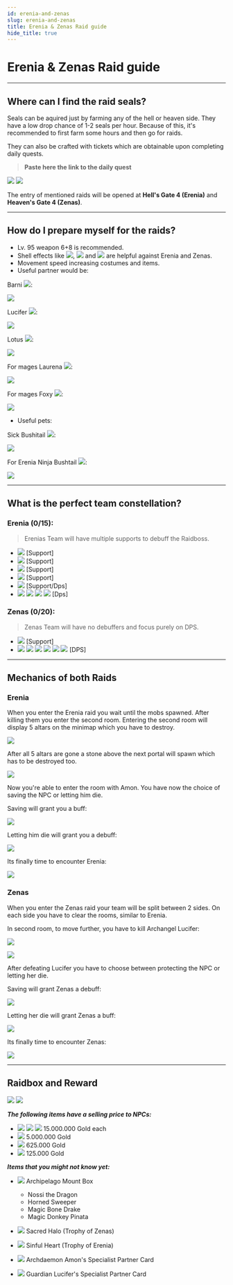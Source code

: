 ```yaml
---
id: erenia-and-zenas
slug: erenia-and-zenas
title: Erenia & Zenas Raid guide
hide_title: true
---
```


# Erenia & Zenas Raid guide

---

## Where can I find the raid seals?

Seals can be aquired just by farming any of the hell or heaven side. They have a low drop chance of 1-2 seals per hour.
Because of this, it's recommended to first farm some hours and then go for raids.

They can also be crafted with tickets which are obtainable upon completing daily quests.
>**Paste here the link to the daily quest**

![](https://i.imgur.com/VXCmboW.png) ![](https://i.imgur.com/uxubG5V.png)


The entry of mentioned raids will be opened at **Hell's Gate 4 (Erenia)** and **Heaven's Gate 4 (Zenas)**.

____

## How do I prepare myself for the raids?

* Lv. 95 weapon 6+8 is recommended.
* Shell effects like ![](https://i.imgur.com/i3ilfYF.png), ![](https://i.imgur.com/hFthVXB.png)
 and ![](https://i.imgur.com/nsEE7bi.png) are helpful against Erenia and Zenas.
* Movement speed increasing costumes and items.
* Useful partner would be:

Barni ![](https://i.imgur.com/kaLCA0v.png):

![](https://i.imgur.com/oe4NC05.png)

Lucifer ![](https://i.imgur.com/FLxHsNM.png):

![](https://i.imgur.com/mz3g40X.png)

Lotus ![](https://i.imgur.com/pXMTq20.png):

![](https://i.imgur.com/uoFvJL0.png)

For mages Laurena ![](https://i.imgur.com/54pUrO2.png):

![](https://i.imgur.com/ADJd3ZZ.png)

For mages Foxy ![](https://i.imgur.com/ZJnF1eO.png):

![](https://i.imgur.com/uC5QQHr.png)

* Useful pets:

Sick Bushitail ![](https://i.imgur.com/4aQRBgL.png):

![](https://i.imgur.com/kZzSEue.png)

For Erenia Ninja Bushtail ![](https://i.imgur.com/GMkpz04.png):

![](https://i.imgur.com/3KHfEXQ.png)

____

## What is the perfect team constellation?

### Erenia (0/15):
> Erenias Team will have multiple supports to debuff the Raidboss.
- ![](https://nosapki.nostale.club/images/Ikona/911.png) [Support]
- ![](https://nosapki.nostale.club/images/Ikona/914.png) [Support]
- ![](https://nosapki.nostale.club/images/Ikona/910.png) [Support]
- ![](https://nosapki.nostale.club/images/Ikona/906.png) [Support]
- ![](https://nosapki.nostale.club/images/Ikona/909.png) [Support/Dps]
- ![](https://nosapki.nostale.club/images/Ikona/912.png)  ![](https://nosapki.nostale.club/images/Ikona/2706.png) ![](https://nosapki.nostale.club/images/Ikona/2708.png) ![](https://nosapki.nostale.club/images/Ikona/2707.png)  [Dps]


### Zenas (0/20):
> Zenas Team will have no debuffers and focus purely on DPS.
- ![](https://nosapki.nostale.club/images/Ikona/906.png) [Support]
-  ![](https://nosapki.nostale.club/images/Ikona/910.png) ![](https://nosapki.nostale.club/images/Ikona/2654.png) ![](https://nosapki.nostale.club/images/Ikona/904.png) ![](https://nosapki.nostale.club/images/Ikona/2655.png) ![](https://nosapki.nostale.club/images/Ikona/914.png) ![](https://nosapki.nostale.club/images/Ikona/2656.png) [DPS]

____

## Mechanics of both Raids

### Erenia
When you enter the Erenia raid you wait until the mobs spawned. After killing them you enter the second room.
Entering the second room will display 5 altars on the minimap which you have to destroy.

![](https://cdn.discordapp.com/attachments/649449553640292384/932684176161927228/unknown.png)

After all 5 altars are gone a stone above the next portal will spawn which has to be destroyed too.

![](https://cdn.discordapp.com/attachments/649449553640292384/932685900482220062/unknown.png)

Now you're able to enter the room with Amon. You have now the choice of saving the NPC or letting him die.

Saving will grant you a buff:

![](https://i.imgur.com/JgmGVg9.png)

Letting him die will grant you a debuff:

![](https://i.imgur.com/D6940we.png)

Its finally time to encounter Erenia:

![](https://i.imgur.com/0miQjaL.png)

### Zenas
When you enter the Zenas raid your team will be split between 2 sides. On each side you have to clear the rooms, similar to Erenia.

In second room, to move further, you have to kill Archangel Lucifer:

![](https://i.imgur.com/tSY48op.png)

![](https://i.imgur.com/EYPsa4n.png)

After defeating Lucifer you have to choose between protecting the NPC or letting her die.

Saving will grant Zenas a debuff:

![](https://i.imgur.com/FnXhMUc.png)

Letting her die will grant Zenas a buff:

![](https://i.imgur.com/K2gtzCK.png)

Its finally time to encounter Zenas:

![](https://i.imgur.com/p2ujihN.png)

____

## Raidbox and Reward

![](https://i.imgur.com/Yru4U98.png) ![](https://i.imgur.com/ePeWAxw.png)

***The following items have a selling price to NPCs:***

- ![](https://i.imgur.com/4pFCQ3q.png) ![](https://i.imgur.com/P5z3gSa.png) ![](https://i.imgur.com/LSndDdV.png) 15.000.000 Gold each
- ![](https://i.imgur.com/CxS7wvi.png) 5.000.000 Gold
- ![](https://i.imgur.com/xY7s1mm.png) 625.000 Gold
- ![](https://i.imgur.com/9fdvIB3.png) 125.000 Gold

***Items that you might not know yet:***

- ![](https://i.imgur.com/pq1jD5D.png) Archipelago Mount Box
    - Nossi the Dragon
    - Horned Sweeper
    - Magic Bone Drake
    - Magic Donkey Pinata

- ![](https://i.imgur.com/F9qKuMI.png) Sacred Halo (Trophy of Zenas)
- ![](https://i.imgur.com/af4W5vO.png) Sinful Heart (Trophy of Erenia)
- ![](https://i.imgur.com/U64w6ew.png) Archdaemon Amon's Specialist Partner Card
- ![](https://i.imgur.com/3aX6UKl.png) Guardian Lucifer's Specialist Partner Card
